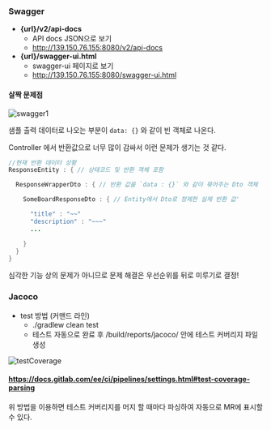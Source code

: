 ### Swagger 

- **{url}/v2/api-docs**
  - API docs JSON으로 보기
  - http://139.150.76.155:8080/v2/api-docs
- **{url}/swagger-ui.html**
  - swagger-ui 페이지로 보기
  - http://139.150.76.155:8080/swagger-ui.html

#### 살짝 문제점

![swagger1](/uploads/d31e46e267c14a2bc31b92a17fdd93bd/swagger1.png)

샘플 출력 데이터로 나오는 부분이 `data: {}` 와 같이 빈 객체로 나온다.

Controller 에서 반환값으로 너무 많이 감싸서 이런 문제가 생기는 것 같다.

``` java
//현재 반환 데이터 상황
ResponseEntity : { // 상태코드 및 반환 객체 포함

  ResponseWrapperDto : { // 반환 값을 `data : {}` 와 같이 묶어주는 Dto 객체

    SomeBoardResponseDto : { // Entity에서 Dto로 정제한 실제 반환 값'

      "title" : "~~"
      "description" : "~~~"
      ...

    }
  }
}
```

심각한 기능 상의 문제가 아니므로 문제 해결은 우선순위를 뒤로 미루기로 결정!


### Jacoco

- test 방법 (커맨드 라인)
  - ./gradlew clean test
  - 테스트 자동으로 완료 후 /build/reports/jacoco/ 안에 테스트 커버리지 파일 생성

![testCoverage](/uploads/405160e22b2264af0c20eb2d5cbedf9f/testCoverage.png)

#### https://docs.gitlab.com/ee/ci/pipelines/settings.html#test-coverage-parsing

위 방법을 이용하면 테스트 커버리지를 머지 할 때마다 파싱하여 자동으로 MR에 표시할 수 있다.

<!--
@gm1702846 @GM1802883 @gm1902894

@gm2202969 @gm2202971 @gm2202970 @gm2202978